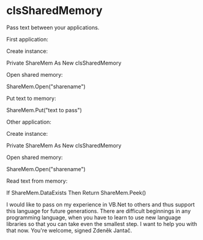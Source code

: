 # clsSharedMemory
Pass text between your applications.

First application:

Create instance:

  Private ShareMem As New clsSharedMemory
  
Open shared memory:

 ShareMem.Open("sharename")
 
Put text to memory:

 ShareMem.Put("text to pass")

 Other application:


Create instance:

  Private ShareMem As New clsSharedMemory
  
Open shared memory:

  ShareMem.Open("sharename")
  
Read text from memory:

  If ShareMem.DataExists Then Return ShareMem.Peek() 
      
I would like to pass on my experience in VB.Net to others and thus support this language for future generations. There are difficult beginnings in any programming language, when you have to learn to use new language libraries so that you can take even the smallest step. I want to help you with that now. You're welcome, signed Zdeněk Jantač.
